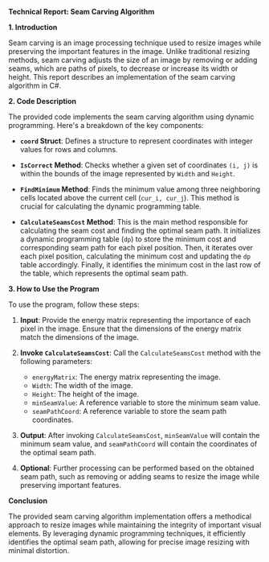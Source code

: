 **Technical Report: Seam Carving Algorithm**

**1. Introduction**

Seam carving is an image processing technique used to resize images while preserving the important features in the image. Unlike traditional resizing methods, seam carving adjusts the size of an image by removing or adding seams, which are paths of pixels, to decrease or increase its width or height. This report describes an implementation of the seam carving algorithm in C#.

**2. Code Description**

The provided code implements the seam carving algorithm using dynamic programming. Here's a breakdown of the key components:

- **`coord` Struct**: Defines a structure to represent coordinates with integer values for rows and columns.

- **`IsCorrect` Method**: Checks whether a given set of coordinates `(i, j)` is within the bounds of the image represented by `Width` and `Height`.

- **`FindMinimum` Method**: Finds the minimum value among three neighboring cells located above the current cell (`cur_i, cur_j`). This method is crucial for calculating the dynamic programming table.

- **`CalculateSeamsCost` Method**: This is the main method responsible for calculating the seam cost and finding the optimal seam path. It initializes a dynamic programming table (`dp`) to store the minimum cost and corresponding seam path for each pixel position. Then, it iterates over each pixel position, calculating the minimum cost and updating the `dp` table accordingly. Finally, it identifies the minimum cost in the last row of the table, which represents the optimal seam path.

**3. How to Use the Program**

To use the program, follow these steps:

1. **Input**: Provide the energy matrix representing the importance of each pixel in the image. Ensure that the dimensions of the energy matrix match the dimensions of the image.

2. **Invoke `CalculateSeamsCost`**: Call the `CalculateSeamsCost` method with the following parameters:
   - `energyMatrix`: The energy matrix representing the image.
   - `Width`: The width of the image.
   - `Height`: The height of the image.
   - `minSeamValue`: A reference variable to store the minimum seam value.
   - `seamPathCoord`: A reference variable to store the seam path coordinates.

3. **Output**: After invoking `CalculateSeamsCost`, `minSeamValue` will contain the minimum seam value, and `seamPathCoord` will contain the coordinates of the optimal seam path.

4. **Optional**: Further processing can be performed based on the obtained seam path, such as removing or adding seams to resize the image while preserving important features.

**Conclusion**

The provided seam carving algorithm implementation offers a methodical approach to resize images while maintaining the integrity of important visual elements. By leveraging dynamic programming techniques, it efficiently identifies the optimal seam path, allowing for precise image resizing with minimal distortion.
